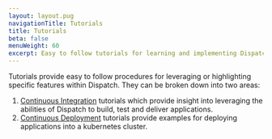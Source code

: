 ```yaml
---
layout: layout.pug
navigationTitle: Tutorials
title: Tutorials
beta: false
menuWeight: 60
excerpt: Easy to follow tutorials for learning and implementing Dispatch's features. 
---
```

Tutorials provide easy to follow procedures for leveraging or highlighting specific features within Dispatch. They can be broken down into two areas:

1. [Continuous Integration](ci_tutorials/) tutorials which provide insight into leveraging the abilities of Dispatch to build, test and deliver applications.
1. [Continuous Deployment](cd_tutorials/) tutorials provide examples for deploying applications into a kubernetes cluster.

